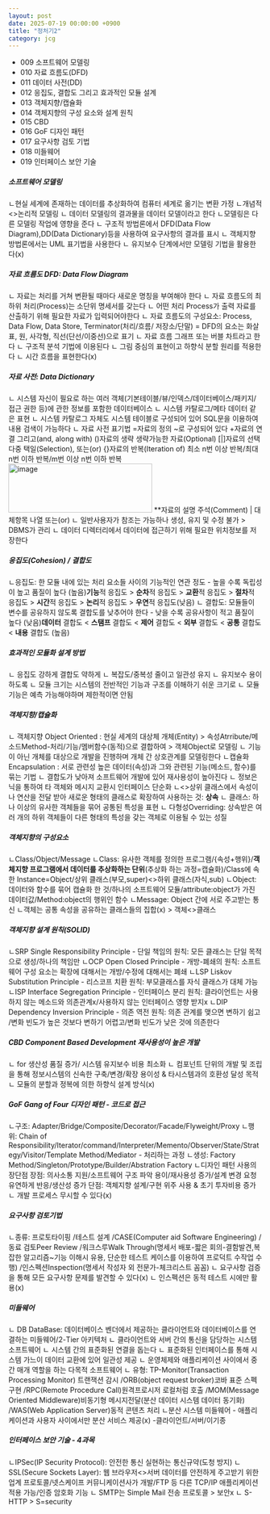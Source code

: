 ```yaml
---
layout: post
date: 2025-07-19 00:00:00 +0900
title: "정처기2"
category: jcg
---
```

* 009 소프트웨어 모델링
* 010 자료 흐름도(DFD)
* 011 데이터 사전(DD)
* 012 응집도, 결합도 그리고 효과적인 모듈 설계
* 013 객체지향/캡슐화
* 014 객체지향의 구성 요소와 설계 원칙
* 015 CBD
* 016 GoF 디자인 패턴
* 017 요구사항 검토 기법
* 018 미들웨어 
* 019 인터페이스 보안 기술

##### 소프트웨어 모델링
ㄴ현실 세계에 존재하는 데이터를 추상화하여 컴퓨터 세계로 옮기는 변환 가정
ㄴ개념적<>논리적 모델링 
ㄴ 데이터 모델링의 결과물을 데이터 모델이라고 한다
ㄴ모델링은 다른 모델링 작업에 영향을 준다 
ㄴ 구조적 방법론에서 DFD(Data Flow Diagram),DD(Data Dictionary)등을 사용하여 요구사항의 결과를 표시
ㄴ 객체지향 방법론에서는 UML 표기법을 사용한다
ㄴ 유지보수 단계에서만 모델링 기법을 활용한다(x)

##### 자료 흐름도 DFD: Data Flow Diagram
ㄴ 자료는 처리를 거쳐 변환될 때마다 새로운 명칭을 부여해야 한다 
ㄴ 자료 흐름도의 최하위 처리(Process)는 소단위 명세서를 갖는다 
ㄴ 어떤 처리 Process가 출력 자료를 산출하기 위해 필요한 자료가 입력되어야한다 
ㄴ 자료 흐름도의 구성요소: Process, Data Flow, Data Store, Terminator(처리/흐름/ 저장소/단말)
  = DFD의 요소는 화살표, 원, 사각형, 직선(단선/이중선)으로 표기
ㄴ 자료 흐름 그래프 또는 버블 차트라고 한다 
ㄴ 구조적 분석 기법에 이용된다
ㄴ 그림 중심의 표현이고 하향식 분할 원리를 적용한다
ㄴ 시간 흐름을 표현한다(x)

##### 자료 사전: Data Dictionary
ㄴ 시스템 자신이 필요로 하는 여러 객체(기본테이블/뷰/인덱스/데이터베이스/패키지/접근 권한 등)에 관한 정보를 포함한 데이터베이스 
ㄴ 시스템 카탈로그/메타 데이터 같은 표현 
ㄴ 시스템 카탈로그 자체도 시스템 테이블로 구성되어 있어 SQL문을 이용하여 내용 검색이 가능하다 
ㄴ 자료 사전 표기법
   =자료의 정의 ~로 구성되어 있다 
   +자료의 연결 그리고(and, along with)
   ()자료의 생략 생략가능한 자료(Optional)
   [|]자료의 선택 다중 택일(Selection), 또는(or)
   {}자료의 반복(Iteration of) 최소 n번 이상 반복/최대 n번 이하 반복/m번 이상 n번 이하 반복 
   <img width="285" height="97" alt="image" src="https://github.com/user-attachments/assets/de411732-1dff-49a6-ad10-70da119a9273" />
   **자료의 설명 주석(Comment)
   | 대체항목 나열 또는(or)
ㄴ 일반사용자가 참조는 가능하나 생성, 유지 및 수정 불가 > DBMS가 관리 
ㄴ 데이터 디렉터리에서 데이터에 접근하기 위해 필요한 위치정보를 저장한다 


##### 응집도(Cohesion) / 결합도
ㄴ응집도: 한 모듈 내에 있는 처리 요소들 사이의 기능적인 연관 정도 - 높을 수록 독립성이 높고 품질이 높다 
(높음)**기능**적 응집도 > **순차**적 응집도 > **교환**적 응집도 > **절차**적 응집도 > **시간**적 응집도 > **논리**적 응집도 > **우연**적 응집도(낮음)
ㄴ 결합도: 모듈들이 변수를 공유하지 않도록 결합도를 낮추어야 한다 - 낮을 수록 공유사항이 적고 품질이 높다 
(낮음)**데이터** 결합도 < **스탬프** 결합도 < **제어** 결합도 < **외부** 결합도 < **공통** 결합도 < **내용** 결합도 (높음)

##### 효과적인 모듈화 설계 방법
ㄴ 응집도 강하게 결합도 약하게 
ㄴ 복잡도/중복성 줄이고 일관성 유지
ㄴ 유지보수 용이하도록
ㄴ 모듈 크기는 시스템의 전반적인 기능과 구조를 이해하기 쉬운 크기로 
ㄴ 모듈 기능은 예측 가능해야하며 제한적이면 안됨

##### 객체지향/캡슐화
ㄴ 객체지향 Object Oriented : 현실 세계의 대상체 개체(Entity) > 속성Atrribute/메소드Method-처리/기능/멤버함수(동적)으로 결합하여 > 객체Object로 모델링
ㄴ 기능이 아닌 개체를 대상으로 개발을 진행하며 개체 간 상호관계를 모델링한다 
ㄴ캡슐화Encapsulation : 서로 관련성 높은 데이터(속성)과 그와 관련된 기능(메소드, 함수)를 묶는 기법
ㄴ 결합도가 낮아져 소프트웨어 개발에 있어 재사용성이 높아진다
ㄴ 정보은닉을 통하여 타 객체와 메시지 교환시 인터페이스 단순화
ㄴ<>상위 클래스에서 속성이나 연산을 전달 받아 새로운 형태의 클래스로 확장하여 사용하는 것: **상속**
ㄴ 클래스: 하나 이상의 유사한 객체들을 묶어 공통된 특성을 표현
ㄴ 다형성Overriding: 상속받은 여러 개의 하위 객체들이 다른 형태의 특성을 갖는 객체로 이용될 수 있는 성질

##### 객체지향의 구성요소
ㄴClass/Object/Message
ㄴClass: 유사한 객체를 정의한 프로그램/{속성+행위}/**객체지향 프로그램에서 데이터를 추상화하는 단위**(추상화 하는 과정=캡슐화)/Class에 속한 Instance=Object/상위 클래스(부모,super)<>하위 클래스(자식,sub)
ㄴObject: 데이터와 함수를 묶어 캡슐화 한 것/하나의 소프트웨어 모듈/attribute:object가 가진 데이터값/Method:object의 행위인 함수 
ㄴMessage: Object 간에 서로 주고받는 통신 
ㄴ객체는 공통 속성을 공유하는 클래스들의 집합(x) > 객체<>클래스 


##### 객체지향 설계 원칙(SOLID)
ㄴSRP Single Responsibility Principle - 단일 책임의 원칙: 모든 클래스는 단일 목적으로 생성/하나의 책임만
ㄴOCP Open Closed Principle - 개방-폐쇄의 원칙: 소프트웨어 구성 요소는 확장에 대해서는 개방/수정에 대해서는 폐쇄
ㄴLSP Liskov Substitution Principle - 리스코프 치환 원칙: 부모클래스를 자식 클래스가 대체 가능 
ㄴISP Interface Segregation Principle - 인터페이스 분리 원칙: 클라이언트는 사용하지 않는 메소드와 의존관계x/사용하지 않는 인터페이스 영향 받지x
ㄴDIP Dependency Inversion Principle - 의존 역전 원칙: 의존 관계를 맺으면 변하기 쉽고 /변화 빈도가 높은 것보다 변하기 어렵고/변화 빈도가 낮은 것에 의존한다

##### CBD Component Based Development 재사용성이 높은 개발
ㄴ for 생산성 품질 증가/ 시스템 유지보수 비용 최소화
ㄴ 컴포넌트 단위의 개발 및 조립을 통해 정보시스템의 신속한 구축/변경/확장 용이성 & 타시스템과의 호환성 달성 목적 
ㄴ 모듈의 분할과 정복에 의한 하향식 설계 방식(x)

##### GoF Gang of Four 디자인 패턴 - 코드로 접근
ㄴ구조: Adapter/Bridge/Composite/Decorator/Facade/Flyweight/Proxy
ㄴ행위: Chain of Responsibility/Iterator/command/Interpreter/Memento/Observer/State/Strategy/Visitor/Template Method/Mediator - 처리하는 과정
ㄴ생성: Factory Method/Singleton/Prototype/Builder/Abstration Factory
ㄴ디자인 패턴 사용의 장단점
  장점: 의사소통 지원/소프트웨어 구조 파악 용이/재사용성 증가/설계 변경 요청 유연하게 반응/생산성 증가
  단점: 객체지향 설계/구현 위주 사용 & 초기 투자비용 증가
ㄴ 개발 프로세스 무시할 수 있다(x)

##### 요구사항 검토기법 
ㄴ종류:
프로토타이핑
/테스트 설계
/CASE(Computer aid Software Engineering)
/동료 검토Peer Review
/워크스루Walk Through(명세서 배포-짧은 회의-결함발견,복잡한 알고리즘~기능 이해시 유용, 단순한 테스트 케이스를 이용하여 프로덕트 수작업 수행)
/인스펙션Inspection(명세서 작성자 외 전문가-체크리스트 꼼꼼)
ㄴ 요구사항 검증을 통해 모든 요구사항 문제를 발견할 수 있다(x)
ㄴ 인스펙션은 동적 테스트 시에만 활용(x)

##### 미들웨어 
ㄴ DB DataBase: 데이터베이스 벤더에서 제공하는 클라이언트와 데이터베이스를 연결하는 미들웨어/2-Tier 아키텍처
ㄴ 클라이언트와 서버 간의 통신을 담당하는 시스템 소프트웨어
ㄴ 시스템 간의 표준화된 연결을 돕는다
ㄴ 표준화된 인터페이스를 통해 시스템 가느이 데이터 교환에 있어 일관성 제공
ㄴ 운영체제와 애플리케이션 사이에서 중간 매개 역할을 하는 다목적 소프트웨어 
ㄴ 유형: TP-Monitor(Transaction Processing Monitor) 트랜잭션 감시
/ORB(object request broker)코바 표준 스펙 구현
/RPC(Remote Procedure Call)원격프로시저 로컬처럼 호출
/MOM(Message Oriented Middleware)비동기형 메시지전달(분산 데이터 시스템 데이터 동기화)
/WAS(Web Application Server)동적 콘텐츠 처리
ㄴ분산 시스템 미들웨어 - 애플리케이션과 사용자 사이에서만 분산 서비스 제공(x) -클라이언트/서버/이기종


##### 인터페이스 보안 기술 - 4과목
ㄴIPSec(IP Security Protocol): 안전한 통신 실현하는 통신규약(도청 방지)
ㄴSSL(Secure Sockets Layer): 웹 브라우저<>서버 데이터를 안전하게 주고받기 위한 업계 프로토콜/넷스케이프 커뮤니케이션사가 개발/FTP 등 다른 TCP/IP 애플리케이션 적용 가능/인증 암호화 기능 
ㄴ SMTP는 Simple Mail 전송 프로토콜 > 보안x
ㄴ S-HTTP > S=security


